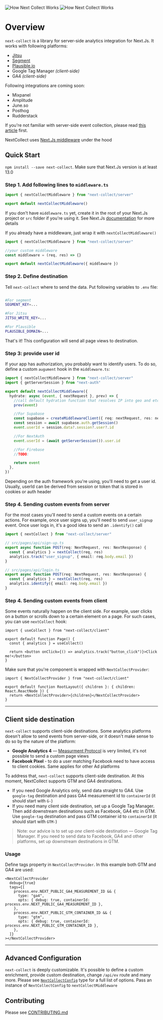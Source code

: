 ![How Next Collect Works](./README/hero-light.png?raw=true#gh-light-mode-only)
![How Next Collect Works](./README/hero-dark.png?raw=true#gh-dark-mode-only)

# Overview

`next-collect` is a library for server-side analytics integration for Next.Js. It works with following platforms:

- [Jitsu](https://jitsu.com)
- [Segment](https://segment.com)
- [Plausible.io](https://plausible.io)
- Google Tag Manager _(client-side)_
- GA4 _(client-side)_

Following integrations are coming soon:

- Mixpanel
- Amplitude
- June.so
- Posthog
- Rudderstack

If you're not familiar with server-side event collection, please read [this article](https://jitsu.com/blog/server-side-tracking) first.

NextCollect uses [Next.Js middleware](https://nextjs.org/docs/api-routes/api-middlewares) under the hood

## Quick Start

`npm install --save next-collect`. Make sure that Next.Js version is at least 13.0

### Step 1. Add following lines to `middleware.ts`

```typescript
import { nextCollectMiddleware } from "next-collect/server"

export default nextCollectMiddleware()
```

If you don't have `middleware.ts` yet, create it in the root of your Next.Js project or `src` folder if you're using it.
See Next.Js [documentation](https://nextjs.org/docs/app/building-your-application/routing/middleware) for more details

If you already have a middleware, just wrap it with `nextCollectMiddleware()`

```typescript
import { nextCollectMiddleware } from "next-collect/server"

//your custom middleware
const middleware = (req, res) => {}

export default nextCollectMiddleware({ middleware })
```

### Step 2. Define destination

Tell `next-collect` where to send the data. Put following variables to `.env` file:

```bash

#For segment
SEGMENT_KEY=...

#For Jitsu
JITSU_WRITE_KEY=...

#For Plausible
PLAUSIBLE_DOMAIN=...
```

That's it! This configuration will send all page views to destination.

### Step 3: provide user id

If your app has authorization, you probably want to identify users.
To do so, define a custom `augument` hook in the `middleware.ts`:

```typescript
import { nextCollectMiddleware } from "next-collect/server"
import { getServerSession } from "next-auth"

export default nextCollectMiddleware({
  hydrate: async (event, { nextRequest }, prev) => {
    //call default hydration function that resolves IP into geo and etc
    prev(event)

    //For Supabase
    const supabase = createMiddlewareClient({ req: nextRequest, res: nextResponse })
    const session = await supabase.auth.getSession()
    event.userId = session.data?.session?.user?.id

    //For NextAuth
    event.userId = (await getServerSession()).user.id

    //For Firebase
    //TODO:

    return event
  },
})
```

Depending on the auth framework you're using, you'll need to get a user id. Usually, userId can be
derived from session or token that is stored in cookies or auth header

### Step 4. Sending custom events from server

For the most cases you'll need to send a custom events on a certain actions. For example, once
user signs up, you'll need to send `user_signup` event. Once user logs in, it's a good idea to
send an `.identify()` call

```typescript
import { nextCollect } from "next-collect/server"

// src/pages/api/sign-up.ts
export async function POST(req: NextRequest, res: NextResponse) {
  const { analytics } = nextCollect(req, res)
  analytics.track("user_signup", { email: req.body.email })
}

// src/pages/api/login.ts
export async function POST(req: NextRequest, res: NextResponse) {
  const { analytics } = nextCollect(req, res)
  analytics.identify({ email: req.body.email })
}
```

### Step 4. Sending custom events from client

Some events naturally happen on the client side. For example, user clicks on a button or scrolls down to a certain
element on a page. For such cases, you can use `nextCollect` hook:

```tsx
import { useCollect } from "next-collect/client"

export default function Page() {
  const { analytics } = useCollect()

  return <button onClick={() => analytics.track("button_click")}>Click me!</button>
}
```

Make sure that you're component is wrapped with `NextCollectProvider`:

```tsx
import { NextCollectProvider } from "next-collect/client"

export default function RootLayout({ children }: { children: React.ReactNode }) {
  return <NextCollectProvider>{children}</NextCollectProvider>
}
```

---

## Client side destination

`next-collect` supports client-side destinations. Some analytics platforms doesn't allow to send events from server-side, or it doesn't make sense
to do so by the nature of the platform:

- **Google Analytics 4** — [Measurment Protocol](https://developers.google.com/analytics/devguides/collection/protocol/ga4) is very limited, it's not possible to send a custom page views
- **Facebook Pixel** - to do a user matching Facebook need to have access to client cookies. Same applies for other Ad platforms

To address that, `next-collect` supports client-side destination. At this moment, NextCollect supports GTM and GA4 destinations.

- If you need Google Analytics only, send data straight to GA4. Use `google-tag` destination and pass GA4 measurement id to `containerId` (it should start with `G-`)
- If you need many client side destination, set up a Google Tag Manager. Then add downstream destinations such as Facebook, GA4 etc in GTM. Use `google-tag` destination and pass GTM container id
  to `containerId` (it should start with `GTM-`)

> Note: our advice is to set up _one_ client-side destination — Google Tag Manager. If you need to send data to Facebook, GA4 and other platforms, set up downstream destinations in GTM.

### Usage

Define tags property in `NextCollectProvider`. In this example both GTM and GA4 are used:

```tsx
<NextCollectProvider
  debug={true}
  tags={[
    process.env.NEXT_PUBLIC_GA4_MEASUREMENT_ID && {
      type: "ga4",
      opts: { debug: true, containerId: process.env.NEXT_PUBLIC_GA4_MEASUREMENT_ID },
    },
    process.env.NEXT_PUBLIC_GTM_CONTAINER_ID && {
      type: "gtm",
      opts: { debug: true, containerId: process.env.NEXT_PUBLIC_GTM_CONTAINER_ID },
    },
  ]}
></NextCollectProvider>
```

---

## Advanced Configuration

`next-collect` is deeply customizable. It's possible to define a custom enrichment, provide custom destination,
change `/api/ev` route and many more. Please see [`NextCollectConfig`](https://github.com/vklimontovich/next-collect/blob/v2.0/packages/next-collect/src/server/config.ts#L128) type for a full list of
options. Pass
an instance of `NextCollectConfig` to `nextCollectMiddleware`

## Contributing

Please see [CONTRIBUTING.md](CONTRIBUTING.md)
